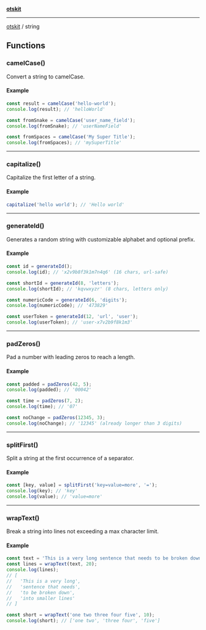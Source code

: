 [**otskit**](README.md)

***

[otskit](README.md) / string

## Functions

### camelCase()

Convert a string to camelCase.

#### Example

```ts
const result = camelCase('hello-world');
console.log(result); // 'helloWorld'

const fromSnake = camelCase('user_name_field');
console.log(fromSnake); // 'userNameField'

const fromSpaces = camelCase('My Super Title');
console.log(fromSpaces); // 'mySuperTitle'
```

***

### capitalize()

Capitalize the first letter of a string.

#### Example

```ts
capitalize('hello world'); // 'Hello world'
```

***

### generateId()

Generates a random string with customizable alphabet and optional prefix.

#### Example

```ts
const id = generateId();
console.log(id); // 'x2v9b8f3k1m7n4q6' (16 chars, url-safe)

const shortId = generateId(8, 'letters');
console.log(shortId); // 'kqvwxyzr' (8 chars, letters only)

const numericCode = generateId(6, 'digits');
console.log(numericCode); // '473829'

const userToken = generateId(12, 'url', 'user');
console.log(userToken); // 'user-x7v2b9f8k1m3'
```

***

### padZeros()

Pad a number with leading zeros to reach a length.

#### Example

```ts
const padded = padZeros(42, 5);
console.log(padded); // '00042'

const time = padZeros(7, 2);
console.log(time); // '07'

const noChange = padZeros(12345, 3);
console.log(noChange); // '12345' (already longer than 3 digits)
```

***

### splitFirst()

Split a string at the first occurrence of a separator.

#### Example

```ts
const [key, value] = splitFirst('key=value=more', '=');
console.log(key); // 'key'
console.log(value); // 'value=more'
```

***

### wrapText()

Break a string into lines not exceeding a max character limit.

#### Example

```ts
const text = 'This is a very long sentence that needs to be broken down into smaller lines';
const lines = wrapText(text, 20);
console.log(lines);
// [
//   'This is a very long',
//   'sentence that needs',
//   'to be broken down',
//   'into smaller lines'
// ]

const short = wrapText('one two three four five', 10);
console.log(short); // ['one two', 'three four', 'five']
```
